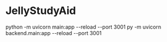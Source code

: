 # JellyStudyAid
python -m uvicorn main:app --reload --port 3001
py -m uvicorn backend.main:app --reload --port 3001